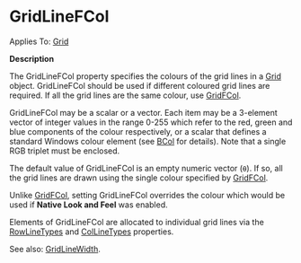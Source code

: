 




<h1 class="heading"><span class="name">GridLineFCol</span></h1>

Applies To: [Grid](../a-z/grid.md)


**Description**


The GridLineFCol property specifies the colours of the grid lines in a [Grid](../a-z/grid.md) object. GridLineFCol should be used if different coloured grid lines are required. If all the grid lines are the same colour, use [GridFCol](../a-z/gridfcol.md).



GridLineFCol may be a scalar or a vector. Each item may be a 3-element vector of integer values in the range 0-255 which refer to the red, green and blue components of the colour respectively, or a scalar that defines a standard Windows colour element (see [BCol](../a-z/bcol.md) for details). Note that a single RGB triplet must be enclosed.


The default value of GridLineFCol is an empty numeric vector (`⍬`). If so, all the grid lines are drawn using the single colour specified by [GridFCol](../a-z/gridfcol.md).


Unlike [GridFCol](../a-z/gridbcol.md), setting GridLineFCol overrides the colour which would be used if **Native Look and Feel** was enabled.


Elements of GridLineFCol are allocated to individual grid lines via the [RowLineTypes](../a-z/rowlinetypes.md) and [ColLineTypes](../a-z/collinetypes.md) properties.


See also: [GridLineWidth](../a-z/gridlinewidth.md).


